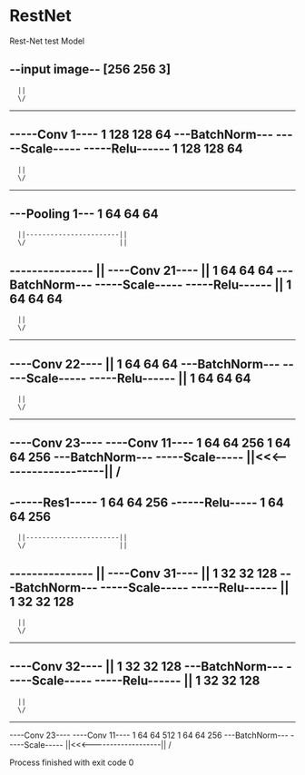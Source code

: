 # RestNet
Rest-Net test Model


--input image--
 [256 256   3]
---------------
      ||
      \/
---------------
-----Conv 1----
 1 128 128 64
---BatchNorm---
-----Scale-----
-----Relu------
 1 128 128 64
---------------
      ||
      \/
---------------
---Pooling 1---
 1 64 64 64
---------------
      ||-----------------------||
      \/                       ||
---------------                ||
----Conv 21----                || 
  1 64 64 64
---BatchNorm---
-----Scale-----
-----Relu------                || 
  1 64 64 64
---------------
      ||
      \/
---------------
----Conv 22----                || 
  1 64 64 64
---BatchNorm---
-----Scale-----
-----Relu------                || 
  1 64 64 64
---------------
      ||
      \/
---------------
----Conv 23----          ----Conv 11----
1 64 64 256                1 64 64 256
---BatchNorm---
-----Scale-----
      ||<<<-------------------||
      \/
--------------- 
------Res1-----
 1 64 64 256
------Relu-----
 1 64 64 256
---------------
      ||-----------------------||
      \/                       ||
---------------                ||
----Conv 31----                || 
  1 32 32 128
---BatchNorm---
-----Scale-----
-----Relu------                || 
  1 32 32 128
---------------
      ||
      \/
---------------
----Conv 32----                || 
  1 32 32 128
---BatchNorm---
-----Scale-----
-----Relu------                || 
  1 32 32 128
---------------
      ||
      \/
---------------
----Conv 23----          ----Conv 11----
1 64 64 512                1 64 64 256
---BatchNorm---
-----Scale-----
      ||<<<-------------------||
      \/

Process finished with exit code 0
